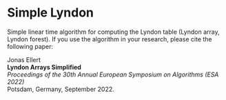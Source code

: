 # Simple Lyndon
Simple linear time algorithm for computing the Lyndon table (Lyndon array, Lyndon forest). If you use the algorithm in your research, please cite the following paper:

Jonas Ellert  
**Lyndon Arrays Simplified**  
*Proceedings of the 30th Annual European Symposium on Algorithms (ESA 2022)*  
Potsdam, Germany, September 2022.

